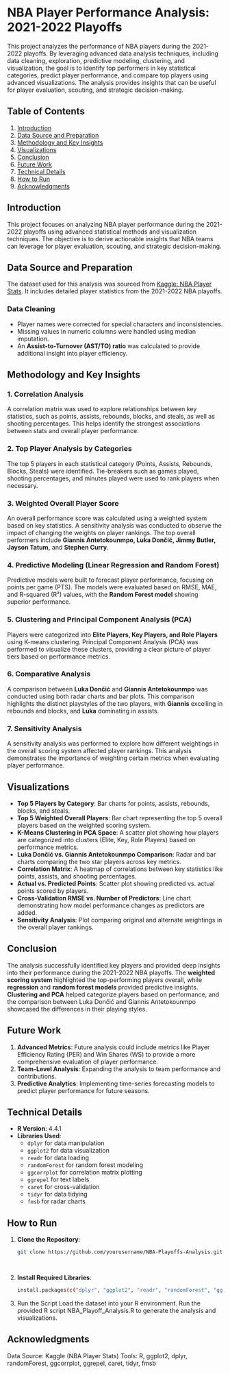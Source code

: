 # NBA Player Performance Analysis: 2021-2022 Playoffs

This project analyzes the performance of NBA players during the 2021-2022 playoffs. By leveraging advanced data analysis techniques, including data cleaning, exploration, predictive modeling, clustering, and visualization, the goal is to identify top performers in key statistical categories, predict player performance, and compare top players using advanced visualizations. The analysis provides insights that can be useful for player evaluation, scouting, and strategic decision-making.

## Table of Contents

1. [Introduction](#introduction)
2. [Data Source and Preparation](#data-source-and-preparation)
3. [Methodology and Key Insights](#methodology-and-key-insights)
4. [Visualizations](#visualizations)
5. [Conclusion](#conclusion)
6. [Future Work](#future-work)
7. [Technical Details](#technical-details)
8. [How to Run](#how-to-run)
9. [Acknowledgments](#acknowledgments)

## Introduction

This project focuses on analyzing NBA player performance during the 2021-2022 playoffs using advanced statistical methods and visualization techniques. The objective is to derive actionable insights that NBA teams can leverage for player evaluation, scouting, and strategic decision-making.

## Data Source and Preparation

The dataset used for this analysis was sourced from [Kaggle: NBA Player Stats](https://www.kaggle.com/). It includes detailed player statistics from the 2021-2022 NBA playoffs.

### Data Cleaning
- Player names were corrected for special characters and inconsistencies.
- Missing values in numeric columns were handled using median imputation.
- An **Assist-to-Turnover (AST/TO) ratio** was calculated to provide additional insight into player efficiency.

## Methodology and Key Insights

### 1. Correlation Analysis
A correlation matrix was used to explore relationships between key statistics, such as points, assists, rebounds, blocks, and steals, as well as shooting percentages. This helps identify the strongest associations between stats and overall player performance.

### 2. Top Player Analysis by Categories
The top 5 players in each statistical category (Points, Assists, Rebounds, Blocks, Steals) were identified. Tie-breakers such as games played, shooting percentages, and minutes played were used to rank players when necessary.

### 3. Weighted Overall Player Score
An overall performance score was calculated using a weighted system based on key statistics. A sensitivity analysis was conducted to observe the impact of changing the weights on player rankings. The top overall performers include **Giannis Antetokounmpo, Luka Dončić, Jimmy Butler, Jayson Tatum,** and **Stephen Curry**.

### 4. Predictive Modeling (Linear Regression and Random Forest)
Predictive models were built to forecast player performance, focusing on points per game (PTS). The models were evaluated based on RMSE, MAE, and R-squared (R²) values, with the **Random Forest model** showing superior performance.

### 5. Clustering and Principal Component Analysis (PCA)
Players were categorized into **Elite Players, Key Players, and Role Players** using K-means clustering. Principal Component Analysis (PCA) was performed to visualize these clusters, providing a clear picture of player tiers based on performance metrics.

### 6. Comparative Analysis
A comparison between **Luka Dončić** and **Giannis Antetokounmpo** was conducted using both radar charts and bar plots. This comparison highlights the distinct playstyles of the two players, with **Giannis** excelling in rebounds and blocks, and **Luka** dominating in assists.

### 7. Sensitivity Analysis
A sensitivity analysis was performed to explore how different weightings in the overall scoring system affected player rankings. This analysis demonstrates the importance of weighting certain metrics when evaluating player performance.

## Visualizations

- **Top 5 Players by Category**: Bar charts for points, assists, rebounds, blocks, and steals.
- **Top 5 Weighted Overall Players**: Bar chart representing the top 5 overall players based on the weighted scoring system.
- **K-Means Clustering in PCA Space**: A scatter plot showing how players are categorized into clusters (Elite, Key, Role Players) based on performance metrics.
- **Luka Dončić vs. Giannis Antetokounmpo Comparison**: Radar and bar charts comparing the two star players across key metrics.
- **Correlation Matrix**: A heatmap of correlations between key statistics like points, assists, and shooting percentages.
- **Actual vs. Predicted Points**: Scatter plot showing predicted vs. actual points scored by players.
- **Cross-Validation RMSE vs. Number of Predictors**: Line chart demonstrating how model performance changes as predictors are added.
- **Sensitivity Analysis**: Plot comparing original and alternate weightings in the overall player rankings.

## Conclusion

The analysis successfully identified key players and provided deep insights into their performance during the 2021-2022 NBA playoffs. The **weighted scoring system** highlighted the top-performing players overall, while **regression** and **random forest models** provided predictive insights. **Clustering and PCA** helped categorize players based on performance, and the comparison between Luka Dončić and Giannis Antetokounmpo showcased the differences in their playing styles.

## Future Work

1. **Advanced Metrics**: Future analysis could include metrics like Player Efficiency Rating (PER) and Win Shares (WS) to provide a more comprehensive evaluation of player performance.
2. **Team-Level Analysis**: Expanding the analysis to team performance and contributions.
3. **Predictive Analytics**: Implementing time-series forecasting models to predict player performance for future seasons.

## Technical Details

- **R Version**: 4.4.1
- **Libraries Used**:
  - `dplyr` for data manipulation
  - `ggplot2` for data visualization
  - `readr` for data loading
  - `randomForest` for random forest modeling
  - `ggcorrplot` for correlation matrix plotting
  - `ggrepel` for text labels
  - `caret` for cross-validation
  - `tidyr` for data tidying
  - `fmsb` for radar charts

## How to Run

1. **Clone the Repository**:
   ```bash
   git clone https://github.com/yourusername/NBA-Playoffs-Analysis.git

 
2. **Install Required Libraries**:
    ```bash
   install.packages(c("dplyr", "ggplot2", "readr", "randomForest", "ggcorrplot", "ggrepel", "caret", "tidyr", "fmsb"))

3. Run the Script
   Load the dataset into your R environment.
   Run the provided R script NBA_Playoff_Analysis.R to generate the analysis and visualizations.

## Acknowledgments
Data Source: Kaggle (NBA Player Stats)
Tools: R, ggplot2, dplyr, randomForest, ggcorrplot, ggrepel, caret, tidyr, fmsb
 
